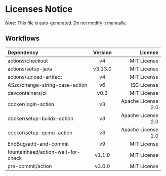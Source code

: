# Licenses Notice
*Note*: This file is auto-generated. Do not modify it manually.
## Workflows
| Dependency | Version | License |
|:-----------|:-------:|--------:|
|actions/checkout|v4|MIT License|
|actions/setup-java|v3.13.0|MIT License|
|actions/upload-artifact|v4|MIT License|
|ASzc/change-string-case-action|v6|ISC License|
|devcontainers/ci|v0.3|MIT License|
|docker/login-action|v3|Apache License 2.0|
|docker/setup-buildx-action|v3|Apache License 2.0|
|docker/setup-qemu-action|v3|Apache License 2.0|
|EndBug/add-and-commit|v9|MIT License|
|fountainhead/action-wait-for-check|v1.1.0|MIT License|
|pre-commit/action|v3.0.0|MIT License|
